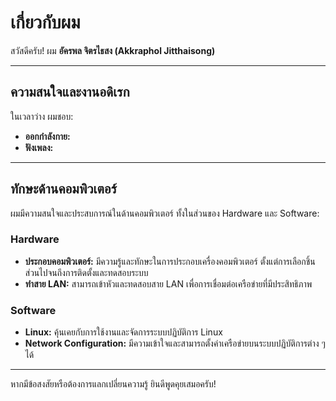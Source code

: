 # เกี่ยวกับผม

สวัสดีครับ! ผม **อัครพล จิตรไธสง (Akkraphol Jitthaisong)**

---

## ความสนใจและงานอดิเรก

ในเวลาว่าง ผมชอบ:

* **ออกกำลังกาย:**
* **ฟังเพลง:** 

---

## ทักษะด้านคอมพิวเตอร์

ผมมีความสนใจและประสบการณ์ในด้านคอมพิวเตอร์ ทั้งในส่วนของ Hardware และ Software:

### Hardware

* **ประกอบคอมพิวเตอร์:** มีความรู้และทักษะในการประกอบเครื่องคอมพิวเตอร์ ตั้งแต่การเลือกชิ้นส่วนไปจนถึงการติดตั้งและทดสอบระบบ
* **ทำสาย LAN:** สามารถเข้าหัวและทดสอบสาย LAN เพื่อการเชื่อมต่อเครือข่ายที่มีประสิทธิภาพ

### Software

* **Linux:** คุ้นเคยกับการใช้งานและจัดการระบบปฏิบัติการ Linux
* **Network Configuration:** มีความเข้าใจและสามารถตั้งค่าเครือข่ายบนระบบปฏิบัติการต่าง ๆ ได้

---

หากมีข้อสงสัยหรือต้องการแลกเปลี่ยนความรู้ ยินดีพูดคุยเสมอครับ!